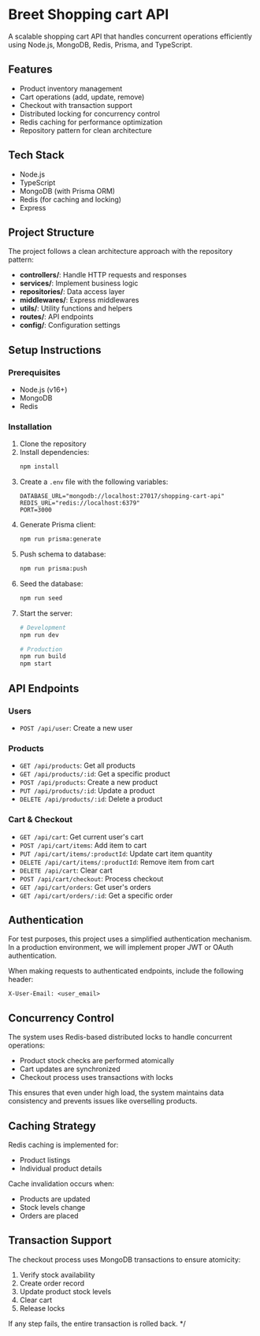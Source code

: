 # Breet Shopping cart API

A scalable shopping cart API that handles concurrent operations efficiently using Node.js, MongoDB, Redis, Prisma, and TypeScript.

## Features

- Product inventory management
- Cart operations (add, update, remove)
- Checkout with transaction support
- Distributed locking for concurrency control
- Redis caching for performance optimization
- Repository pattern for clean architecture

## Tech Stack

- Node.js
- TypeScript
- MongoDB (with Prisma ORM)
- Redis (for caching and locking)
- Express

## Project Structure

The project follows a clean architecture approach with the repository pattern:

- **controllers/**: Handle HTTP requests and responses
- **services/**: Implement business logic
- **repositories/**: Data access layer
- **middlewares/**: Express middlewares
- **utils/**: Utility functions and helpers
- **routes/**: API endpoints
- **config/**: Configuration settings

## Setup Instructions

### Prerequisites

- Node.js (v16+)
- MongoDB
- Redis

### Installation

1. Clone the repository
2. Install dependencies:
   ```bash
   npm install
   ```
3. Create a `.env` file with the following variables:
   ```
   DATABASE_URL="mongodb://localhost:27017/shopping-cart-api"
   REDIS_URL="redis://localhost:6379"
   PORT=3000
   ```
4. Generate Prisma client:
   ```bash
   npm run prisma:generate
   ```
5. Push schema to database:
   ```bash
   npm run prisma:push
   ```
6. Seed the database:
   ```bash
   npm run seed
   ```
7. Start the server:
   ```bash
   # Development
   npm run dev
   
   # Production
   npm run build
   npm start
   ```

## API Endpoints

### Users
- `POST /api/user`: Create a new user


### Products

- `GET /api/products`: Get all products
- `GET /api/products/:id`: Get a specific product
- `POST /api/products`: Create a new product
- `PUT /api/products/:id`: Update a product
- `DELETE /api/products/:id`: Delete a product

### Cart & Checkout

- `GET /api/cart`: Get current user's cart
- `POST /api/cart/items`: Add item to cart
- `PUT /api/cart/items/:productId`: Update cart item quantity
- `DELETE /api/cart/items/:productId`: Remove item from cart
- `DELETE /api/cart`: Clear cart
- `POST /api/cart/checkout`: Process checkout
- `GET /api/cart/orders`: Get user's orders
- `GET /api/cart/orders/:id`: Get a specific order

## Authentication

For test purposes, this project uses a simplified authentication mechanism. 
In a production environment,  we will implement proper JWT or OAuth authentication.

When making requests to authenticated endpoints, include the following header:
```
X-User-Email: <user_email>
```

## Concurrency Control

The system uses Redis-based distributed locks to handle concurrent operations:

- Product stock checks are performed atomically
- Cart updates are synchronized
- Checkout process uses transactions with locks

This ensures that even under high load, the system maintains data consistency 
and prevents issues like overselling products.

## Caching Strategy

Redis caching is implemented for:

- Product listings
- Individual product details

Cache invalidation occurs when:
- Products are updated
- Stock levels change
- Orders are placed

## Transaction Support

The checkout process uses MongoDB transactions to ensure atomicity:

1. Verify stock availability
2. Create order record
3. Update product stock levels
4. Clear cart
5. Release locks

If any step fails, the entire transaction is rolled back.
*/